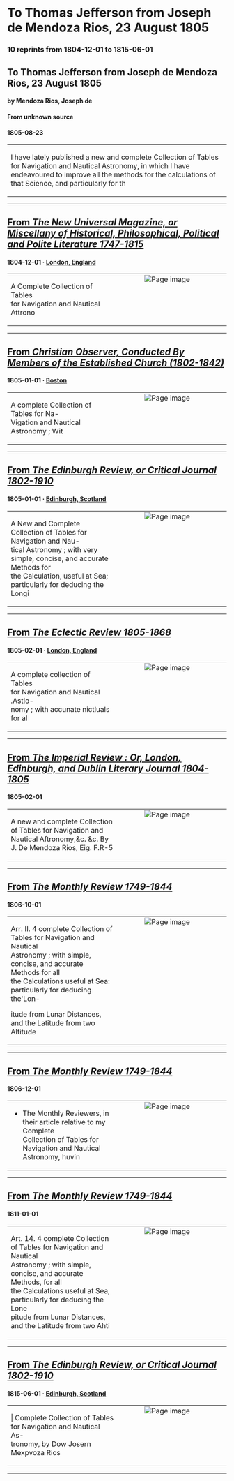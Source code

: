 
# To Thomas Jefferson from Joseph de Mendoza Rios, 23 August 1805

### 10 reprints from 1804-12-01 to 1815-06-01

## To Thomas Jefferson from Joseph de Mendoza Rios, 23 August 1805

#### by Mendoza Rios, Joseph de

#### From unknown source

#### 1805-08-23

<table style="width: 100%;"><tr><td style="width: 50%">

I have lately published a new and complete Collection of Tables for Navigation and Nautical Astronomy, in which I have endeavoured to improve all the methods for the calculations of that Science, and particularly for th
</td></tr></table>

---

## [From _The New Universal Magazine, or Miscellany of Historical, Philosophical, Political and Polite Literature 1747-1815_](https://archive.org/details/sim_new-universal-magazine-or-miscellany_1804-12_2_13/page/n77/mode/1up?view=theater)

#### 1804-12-01 &middot; [London, England](http://dbpedia.org/resource/London)

<table style="width: 100%;"><tr><td style="width: 50%">

  
A Complete Collection of Tables  
for Navigation and Nautical Attrono
</td><td style="width: 50%; max-height: 75%; margin: auto; display: block;">
<img alt="Page image" src="https://iiif.archive.org/image/iiif/2/sim_new-universal-magazine-or-miscellany_1804-12_2_13%2Fsim_new-universal-magazine-or-miscellany_1804-12_2_13_jp2.zip%2Fsim_new-universal-magazine-or-miscellany_1804-12_2_13_jp2%2Fsim_new-universal-magazine-or-miscellany_1804-12_2_13_0077.jp2/pct:56.378026070763504,75.05656108597285,31.564245810055866,2.48868778280543/600,/0/default.jpg"/>
</td>
</tr></table>

---

## [From _Christian Observer, Conducted By Members of the Established Church (1802-1842)_](https://archive.org/details/sim_christian-observer-from-the-london-ed_1805-01_4_37/page/n50/mode/1up?view=theater)

#### 1805-01-01 &middot; [Boston](http://dbpedia.org/resource/Boston)

<table style="width: 100%;"><tr><td style="width: 50%">

  
A complete Collection of Tables for Na-  
Vigation and Nautical Astronomy ; Wit
</td><td style="width: 50%; max-height: 75%; margin: auto; display: block;">
<img alt="Page image" src="https://iiif.archive.org/image/iiif/2/sim_christian-observer-from-the-london-ed_1805-01_4_37%2Fsim_christian-observer-from-the-london-ed_1805-01_4_37_jp2.zip%2Fsim_christian-observer-from-the-london-ed_1805-01_4_37_jp2%2Fsim_christian-observer-from-the-london-ed_1805-01_4_37_0050.jp2/pct:48.51457399103139,28.83845126835781,36.63116591928251,2.453271028037383/600,/0/default.jpg"/>
</td>
</tr></table>

---

## [From _The Edinburgh Review, or Critical Journal 1802-1910_](https://archive.org/details/sim_edinburgh-review-critical-journal_1805-01_5_10/page/n234/mode/1up?view=theater)

#### 1805-01-01 &middot; [Edinburgh, Scotland](http://dbpedia.org/resource/Edinburgh)

<table style="width: 100%;"><tr><td style="width: 50%">

  
  
A New and Complete Collection of Tables for Navigation and Nau-  
tical Astronomy ; with very simple, concise, and accurate Methods for  
the Calculation, useful at Sea; particularly for deducing the Longi
</td><td style="width: 50%; max-height: 75%; margin: auto; display: block;">
<img alt="Page image" src="https://iiif.archive.org/image/iiif/2/sim_edinburgh-review-critical-journal_1805-01_5_10%2Fsim_edinburgh-review-critical-journal_1805-01_5_10_jp2.zip%2Fsim_edinburgh-review-critical-journal_1805-01_5_10_jp2%2Fsim_edinburgh-review-critical-journal_1805-01_5_10_0234.jp2/pct:9.175257731958762,63.45161290322581,66.70103092783505,4.516129032258065/600,/0/default.jpg"/>
</td>
</tr></table>

---

## [From _The Eclectic Review 1805-1868_](https://archive.org/details/sim_eclectic-review_1805-02_1/page/n82/mode/1up?view=theater)

#### 1805-02-01 &middot; [London, England](http://dbpedia.org/resource/London)

<table style="width: 100%;"><tr><td style="width: 50%">

  
A complete collection of Tables  
for Navigation and Nautical .Astio-  
nomy ; with accunate nictluals for al
</td><td style="width: 50%; max-height: 75%; margin: auto; display: block;">
<img alt="Page image" src="https://iiif.archive.org/image/iiif/2/sim_eclectic-review_1805-02_1%2Fsim_eclectic-review_1805-02_1_jp2.zip%2Fsim_eclectic-review_1805-02_1_jp2%2Fsim_eclectic-review_1805-02_1_0082.jp2/pct:40.538922155688624,60.85680751173709,30.449101796407184,3.8928012519561817/600,/0/default.jpg"/>
</td>
</tr></table>

---

## [From _The Imperial Review : Or, London, Edinburgh, and Dublin Literary Journal 1804-1805_](https://archive.org/details/sim_the-imperial-review-or-london-edinburgh-and-dublin_1805-02_4_14/page/n117/mode/1up?view=theater)

#### 1805-02-01

<table style="width: 100%;"><tr><td style="width: 50%">

  
  
A new and complete Collection of Tables for Navigation and  
Nautical Aftronomy,&amp;c. &amp;c. By J. De Mendoza Rios, Eig. F.R-5
</td><td style="width: 50%; max-height: 75%; margin: auto; display: block;">
<img alt="Page image" src="https://iiif.archive.org/image/iiif/2/sim_the-imperial-review-or-london-edinburgh-and-dublin_1805-02_4_14%2Fsim_the-imperial-review-or-london-edinburgh-and-dublin_1805-02_4_14_jp2.zip%2Fsim_the-imperial-review-or-london-edinburgh-and-dublin_1805-02_4_14_jp2%2Fsim_the-imperial-review-or-london-edinburgh-and-dublin_1805-02_4_14_0117.jp2/pct:24.83081728266528,80.80466830466831,66.26756897449245,2.794840294840295/600,/0/default.jpg"/>
</td>
</tr></table>

---

## [From _The Monthly Review 1749-1844_](https://archive.org/details/sim_the-monthly-review_1806-10_51/page/n15/mode/1up?view=theater)

#### 1806-10-01

<table style="width: 100%;"><tr><td style="width: 50%">

  
  
Arr. II. 4 complete Collection of Tables for Navigation and Nautical  
Astronomy ; with simple, concise, and accurate Methods for all  
the Calculations useful at Sea: particularly for deducing the&#x27;Lon-  
  
itude from Lunar Distances, and the Latitude from two Altitude
</td><td style="width: 50%; max-height: 75%; margin: auto; display: block;">
<img alt="Page image" src="https://iiif.archive.org/image/iiif/2/sim_the-monthly-review_1806-10_51%2Fsim_the-monthly-review_1806-10_51_jp2.zip%2Fsim_the-monthly-review_1806-10_51_jp2%2Fsim_the-monthly-review_1806-10_51_0015.jp2/pct:27.395048439181917,52.36441798941799,64.31646932185146,5.654761904761905/600,/0/default.jpg"/>
</td>
</tr></table>

---

## [From _The Monthly Review 1749-1844_](https://archive.org/details/sim_the-monthly-review_1806-12_51/page/n110/mode/1up?view=theater)

#### 1806-12-01

<table style="width: 100%;"><tr><td style="width: 50%">

  
  
* The Monthly Reviewers, in their article relative to my Complete  
Collection of Tables for Navigation and Nautical Astronomy, huvin
</td><td style="width: 50%; max-height: 75%; margin: auto; display: block;">
<img alt="Page image" src="https://iiif.archive.org/image/iiif/2/sim_the-monthly-review_1806-12_51%2Fsim_the-monthly-review_1806-12_51_jp2.zip%2Fsim_the-monthly-review_1806-12_51_jp2%2Fsim_the-monthly-review_1806-12_51_0110.jp2/pct:15.261472785485592,47.55326231691078,62.83351120597652,2.8129161118508654/600,/0/default.jpg"/>
</td>
</tr></table>

---

## [From _The Monthly Review 1749-1844_](https://archive.org/details/sim_the-monthly-review_1811-01_64/page/n93/mode/1up?view=theater)

#### 1811-01-01

<table style="width: 100%;"><tr><td style="width: 50%">

  
  
Art. 14. 4 complete Collection of Tables for Navigation and Nautical  
Astronomy ; with simple, concise, and accurate Methods, for all  
the Calculations useful at Sea, particularly for deducing the Lone  
pitude from Lunar Distances, and the Latitude from two Ahti
</td><td style="width: 50%; max-height: 75%; margin: auto; display: block;">
<img alt="Page image" src="https://iiif.archive.org/image/iiif/2/sim_the-monthly-review_1811-01_64%2Fsim_the-monthly-review_1811-01_64_jp2.zip%2Fsim_the-monthly-review_1811-01_64_jp2%2Fsim_the-monthly-review_1811-01_64_0093.jp2/pct:28.066298342541437,32.78716216216216,63.12154696132597,5.777027027027027/600,/0/default.jpg"/>
</td>
</tr></table>

---

## [From _The Edinburgh Review, or Critical Journal 1802-1910_](https://archive.org/details/sim_edinburgh-review-critical-journal_1815-06_25_49/page/n98/mode/1up?view=theater)

#### 1815-06-01 &middot; [Edinburgh, Scotland](http://dbpedia.org/resource/Edinburgh)

<table style="width: 100%;"><tr><td style="width: 50%">

  
| Complete Collection of Tables for Navigation and Nautical As-  
tronomy, by Dow Josern Mexpvoza Rios
</td><td style="width: 50%; max-height: 75%; margin: auto; display: block;">
<img alt="Page image" src="https://iiif.archive.org/image/iiif/2/sim_edinburgh-review-critical-journal_1815-06_25_49%2Fsim_edinburgh-review-critical-journal_1815-06_25_49_jp2.zip%2Fsim_edinburgh-review-critical-journal_1815-06_25_49_jp2%2Fsim_edinburgh-review-critical-journal_1815-06_25_49_0098.jp2/pct:11.35857461024499,80.75,72.04899777282851,3.03125/600,/0/default.jpg"/>
</td>
</tr></table>

---

